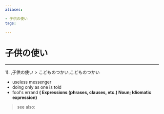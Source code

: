 ```yaml
---
aliases:
    
- 子供の使い
tags:
    
---
```


# 子供の使い
---
1).
,子供の使い > こどものつかい,こどものつかい

- useless messenger
- doing only as one is told
- fool's errand
**( Expressions (phrases, clauses, etc.) Noun; Idiomatic expression)**
> see also: 
            